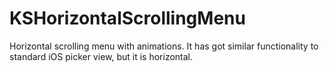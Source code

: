 KSHorizontalScrollingMenu
=====================

Horizontal scrolling menu with animations. It has got similar functionality to standard iOS picker view, but it is horizontal.
